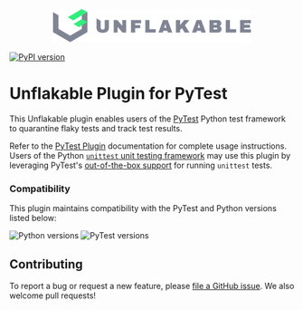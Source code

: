 <p align="center">
  <a href="https://unflakable.com" target="_blank" rel="noopener" align="center">
    <img src="https://github.com/unflakable/unflakable-python/blob/main/images/logo.svg?raw=true" width="350" alt="Unflakable" />
  </a>
</p>

[![PyPI version](https://img.shields.io/pypi/v/pytest-unflakable.svg)](https://pypi.org/project/pytest-unflakable)

# Unflakable Plugin for PyTest

This Unflakable plugin enables users of the [PyTest](https://pytest.org) Python test framework
to quarantine flaky tests and track test results.

Refer to the [PyTest Plugin](https://docs.unflakable.com/plugins/pytest) documentation for
complete usage instructions. Users of the Python
[`unittest` unit testing framework](https://docs.python.org/3/library/unittest.html) may use this
plugin by leveraging PyTest's [out-of-the-box support](https://docs.pytest.org/how-to/unittest.html)
for running `unittest` tests.

### Compatibility

This plugin maintains compatibility with the PyTest and Python versions listed below:

![Python versions](https://img.shields.io/pypi/pyversions/pytest-unflakable)
![PyTest versions](https://img.shields.io/badge/pytest-6.2%20%7C%207.0%20%7C%207.1%20%7C%207.2%20%7C%207.3%20%7C%207.4-blue)

## Contributing

To report a bug or request a new feature, please
[file a GitHub issue](https://github.com/unflakable/unflakable-python/issues).
We also welcome pull requests!
